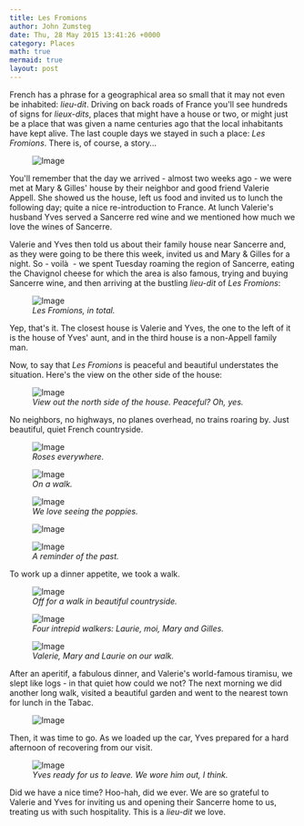 ```yaml
---
title: Les Fromions
author: John Zumsteg
date: Thu, 28 May 2015 13:41:26 +0000
category: Places
math: true
mermaid: true
layout: post
---
```

French has a phrase for a geographical area so small that it may not even be inhabited: *lieu-dit*. Driving on back roads of France you'll see hundreds of signs for *lieux-dits*, places that might have a house or two, or might just be a place that was given a name centuries ago that the local inhabitants have kept alive. The last couple days we stayed in such a place: *Les Fromions*. There is, of course, a story...

<figure class = "landscape">
	<img src="{{"/assets/images/2015/05/DSC05002_20150527-1024x768.jpg" | prepend: site.baseurl | prepend: site.url }}" alt="Image" />
	<figcaption></figcaption>
</figure>



You'll remember that the day we arrived - almost two weeks ago - we were met at Mary &amp; Gilles' house by their neighbor and good friend Valerie Appell. She showed us the house, left us food and invited us to lunch the following day; quite a nice re-introduction to France. At lunch Valerie's husband Yves served a Sancerre red wine and we mentioned how much we love the wines of Sancerre.

Valerie and Yves then told us about their family house near Sancerre and, as they were going to be there this week, invited us and Mary &amp; Gilles for a night. So - voilà  - we spent Tuesday roaming the region of Sancerre, eating the Chavignol cheese for which the area is also famous, trying and buying Sancerre wine, and then arriving at the bustling *lieu-dit* of *Les Fromions*:

<figure class = "portrait">
	<img src="{{"/assets/images/2015/05/DSC04905_20150526.jpg" | prepend: site.baseurl | prepend: site.url }}" alt="Image" />
	<figcaption><em>Les Fromions, in total.</em></figcaption>
</figure>



Yep, that's it. The closest house is Valerie and Yves, the one to the left of it is the house of Yves' aunt, and in the third house is a non-Appell family man.

Now, to say that *Les Fromions* is peaceful and beautiful understates the situation. Here's the view on the other side of the house:

<figure class = "portrait">
	<img src="{{"/assets/images/2015/05/DSC04909_20150526.jpg" | prepend: site.baseurl | prepend: site.url }}" alt="Image" />
	<figcaption><em>View out the north side of the house. Peaceful? Oh, yes.</em></figcaption>
</figure>



No neighbors, no highways, no planes overhead, no trains roaring by. Just beautiful, quiet French countryside.

<figure class = "landscape">
	<img src="{{"/assets/images/2015/05/DSC04977_20150527.jpg" | prepend: site.baseurl | prepend: site.url }}" alt="Image" />
	<figcaption><em>Roses everywhere.</em></figcaption>
</figure>



<figure class = "portrait">
	<img src="{{"/assets/images/2015/05/DSC04950_20150527.jpg" | prepend: site.baseurl | prepend: site.url }}" alt="Image" />
	<figcaption><em>On a walk.</em></figcaption>
</figure>



<figure class = "portrait">
	<img src="{{"/assets/images/2015/05/DSC04943_20150527.jpg" | prepend: site.baseurl | prepend: site.url }}" alt="Image" />
	<figcaption><em>We love seeing the poppies.</em></figcaption>
</figure>



<figure class = "landscape">
	<img src="{{"/assets/images/2015/05/DSC04941_20150527-768x1024.jpg" | prepend: site.baseurl | prepend: site.url }}" alt="Image" />
	<figcaption></figcaption>
</figure>



<figure class = "portrait">
	<img src="{{"/assets/images/2015/05/DSC04911_20150526.jpg" | prepend: site.baseurl | prepend: site.url }}" alt="Image" />
	<figcaption><em>A reminder of the past.</em></figcaption>
</figure>



To work up a dinner appetite, we took a walk.

<figure class = "portrait">
	<img src="{{"/assets/images/2015/05/DSC04915_20150526.jpg" | prepend: site.baseurl | prepend: site.url }}" alt="Image" />
	<figcaption><em>Off for a walk in beautiful countryside.</em></figcaption>
</figure>



<figure class = "portrait">
	<img src="{{"/assets/images/2015/05/DSC04916_20150526.jpg" | prepend: site.baseurl | prepend: site.url }}" alt="Image" />
	<figcaption><em>Four intrepid walkers: Laurie, moi, Mary and Gilles.</em></figcaption>
</figure>



<figure class = "portrait">
	<img src="{{"/assets/images/2015/05/DSC04924_20150526.jpg" | prepend: site.baseurl | prepend: site.url }}" alt="Image" />
	<figcaption><em>Valerie, Mary and Laurie on our walk.</em></figcaption>
</figure>



After an aperitif, a fabulous dinner, and Valerie's world-famous tiramisu, we slept like logs - in that quiet how could we not? The next morning we did another long walk, visited a beautiful garden and went to the nearest town for lunch in the Tabac.

<figure class = "landscape">
	<img src="{{"/assets/images/2015/05/DSC05012_20150527-1024x540.jpg" | prepend: site.baseurl | prepend: site.url }}" alt="Image" />
	<figcaption></figcaption>
</figure>



Then, it was time to go. As we loaded up the car, Yves prepared for a hard afternoon of recovering from our visit.

<figure class = "portrait">
	<img src="{{"/assets/images/2015/05/DSC05022_20150527.jpg" | prepend: site.baseurl | prepend: site.url }}" alt="Image" />
	<figcaption><em>Yves ready for us to leave. We wore him out, I think.</em></figcaption>
</figure>



Did we have a nice time? Hoo-hah, did we ever. We are so grateful to Valerie and Yves for inviting us and opening their Sancerre home to us, treating us with such hospitality. This is a *lieu-dit* we love.

